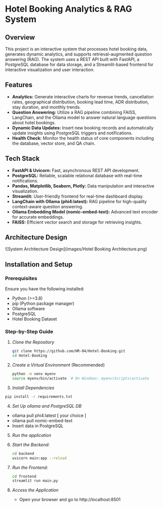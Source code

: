 # Hotel Booking Analytics & RAG System

## Overview

This project is an interactive system that processes hotel booking data, generates dynamic analytics, and supports retrieval-augmented question answering (RAG). The system uses a REST API built with FastAPI, a PostgreSQL database for data storage, and a Streamlit-based frontend for interactive visualization and user interaction.

## Features

- **Analytics:** Generate interactive charts for revenue trends, cancellation rates, geographical distribution, booking lead time, ADR distribution, stay duration, and monthly trends.
- **Question Answering:** Utilize a RAG pipeline combining FAISS, LangChain, and the Ollama model to answer natural language questions about hotel bookings.
- **Dynamic Data Updates:** Insert new booking records and automatically update insights using PostgreSQL triggers and notifications.
- **Health Check:** Monitor the health status of core components including the database, vector store, and QA chain.

## Tech Stack

- **FastAPI & Uvicorn:** Fast, asynchronous REST API development.
- **PostgreSQL:** Reliable, scalable relational database with real-time notifications.
- **Pandas, Matplotlib, Seaborn, Plotly:** Data manipulation and interactive visualization.
- **Streamlit:** User-friendly frontend for real-time dashboard display.
- **LangChain with Ollama (phi4:latest):** RAG pipeline for high-quality context-aware question answering.
- **Ollama Embedding Model (nomic-embed-text):** Advanced text encoder for accurate embeddings.
- **FAISS:** Efficient vector search and storage for retrieving insights.

## Architecture Design
![System Architecture Design](images/Hotel Booking Architecture.png)

## Installation and Setup

### Prerequisites

Ensure you have the following installed:

- Python (>=3.8)
- pip (Python package manager)
- Ollama software
- PostgreSQL
- Hotel Booking Dataset

### Step-by-Step Guide

1. *Clone the Repository*

   ```bash 
   git clone https://github.com/HR-04/Hotel-Booking.git
   cd Hotel-Booking
   ```
2. *Create a Virtual Environment* (Recommended)
   
   ```bash 
   python -m venv myenv
   source myenv/bin/activate  # On Windows: myenv\Scripts\activate
   ```
3. *Install Dependencies*
   
```bash
pip install -r requirements.txt
```
   
4. *Set Up ollama and PostgreSQL DB*

  - ollama pull phi4:latest [ your choice ]
  - ollama pull nomic-embed-text
  - Insert data in PostgreSQL
     
5. *Run the application*

1. *Start the Backend:*

   ```bash
   cd backend
   uvicorn main:app --reload
   ```

2. *Run the Frontend:*

   ```bash
   cd frontend
   streamlit run main.py
   ```

   
6. *Access the Application*
   - Open your browser and go to http://localhost:8501






